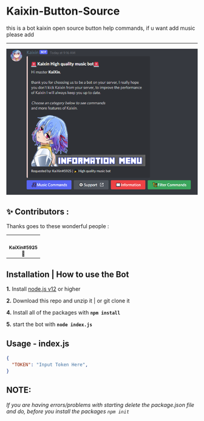 # Kaixin-Button-Source
this is a bot kaixin open source button help commands, if u want add music please add
<hr>
<p align="center">
 <img src="https://github.com/GarudaID/KaixinBot-Button-SourceDiscord/blob/main/pictures/kai.PNG">
</p>

## ✨ Contributors :

Thanks goes to these wonderful people :

<!-- ALL-CONTRIBUTORS-LIST:START - Do not remove or modify this section -->
<!-- prettier-ignore-start -->
<!-- markdownlint-disable -->

<table>
  <tr>
     <td align="center"><a href="https://discord.com/users/447411230098063362"><img src="https://avatars.githubusercontent.com/u/48685463?v=4" width="100px;" alt=""/><br /><sub><b>KaiXin#5925</b></sub></a><br /><a title="Founder Kaixin">👑</a></td>
     
  </tr>
  
</table>

<!-- markdownlint-enable -->
<!-- prettier-ignore-end -->
<!-- ALL-CONTRIBUTORS-LIST:END -->

## Installation | How to use the Bot

 **1.** Install [node.js v12](https://nodejs.org/api/cli.html#cli_unhandled_rejections_mode) or higher

 **2.** Download this repo and unzip it    |    or git clone it
 
 **4.** Install all of the packages with **`npm install`**
 
 **5.** start the bot with **`node index.js`**<br/>

## Usage - index.js

```json
{
  "TOKEN": "Input Token Here",
}
```

## **NOTE:**

*If you are having errors/problems with starting delete the package.json file and do, before you install the packages `npm init`*
